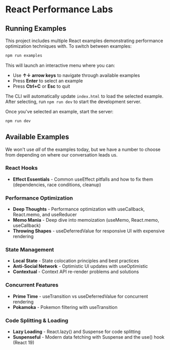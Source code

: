 # React Performance Labs

## Running Examples

This project includes multiple React examples demonstrating performance optimization techniques with. To switch between examples:

```bash
npm run examples
```

This will launch an interactive menu where you can:

- Use **↑↓ arrow keys** to navigate through available examples
- Press **Enter** to select an example
- Press **Ctrl+C** or **Esc** to quit

The CLI will automatically update `index.html` to load the selected example. After selecting, run `npm run dev` to start the development server.

Once you've selected an example, start the server:

```bash
npm run dev
```

## Available Examples

We won't use _all_ of the examples today, but we have a number to choose from depending on where our conversation leads us.

### React Hooks

- **Effect Essentials** - Common useEffect pitfalls and how to fix them (dependencies, race conditions, cleanup)

### Performance Optimization

- **Deep Thoughts** - Performance optimization with useCallback, React.memo, and useReducer
- **Memo Mania** - Deep dive into memoization (useMemo, React.memo, useCallback)
- **Throwing Shapes** - useDeferredValue for responsive UI with expensive rendering

### State Management

- **Local State** - State colocation principles and best practices
- **Anti-Social Network** - Optimistic UI updates with useOptimistic
- **Contextual** - Context API re-render problems and solutions

### Concurrent Features

- **Prime Time** - useTransition vs useDeferredValue for concurrent rendering
- **Pokamoka** - Pokemon filtering with useTransition

### Code Splitting & Loading

- **Lazy Loading** - React.lazy() and Suspense for code splitting
- **Suspenseful** - Modern data fetching with Suspense and the use() hook (React 19)
